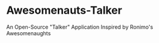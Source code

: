Awesomenauts-Talker
====================

An Open-Source "Talker" Application Inspired by Ronimo's Awesomenaughts
